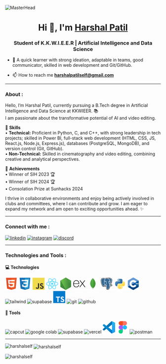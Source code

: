 ![MasterHead](https://user-images.githubusercontent.com/10498744/210012254-234538ff-d198-48aa-8964-37e6fd45d227.gif)

<h1 align="center"> Hi 👋, I'm <a href="https://bio.link/harshalpatil">Harshal Patil</a></h1>
<h3 align="center"> Student of K.K.W.I.E.E.R | Artificial Intelligence and Data Science</h3>

- 💬 A quick learner with strong ideation, adaptable in teams, good communicator, skilled in web development and Git/GitHub.

- 📫 How to reach me **harshalpatilself@gmail.com**

---

<h3 align="left">About :</h3>

Hello, I’m Harshal Patil, currently pursuing a B.Tech degree in Artificial Intelligence and Data Science at KKWIEER. 📚  
I am passionate about the transformative potential of AI and video editing.

🔸 **Skills**  
• **Technical:** Proficient in Python, C, and C++, with strong leadership in tech projects; skilled in Power BI, full-stack web development (HTML, CSS, JS, React.js, Node.js, Express.js), databases (PostgreSQL, MongoDB), and version control (Git, GitHub).  
• **Non-Technical:** Skilled in cinematography and video editing, combining creative and analytical perspectives.

🔸 **Achievements**  
• Winner of SIH 2023 🏆  
• Winner of SIH 2024 🏆  
• Consolation Prize at Sunhacks 2024

I thrive in collaborative environments and enjoy being actively involved in clubs and committees, where I can contribute and grow. I am eager to expand my network and am open to exciting opportunities ahead. ✨

---

<h3 align="left">Connect with me :</h3>
<p align="left">
<a href="https://www.linkedin.com/in/harshal-patil-534502259" target="blank"><img align="center" src="https://raw.githubusercontent.com/rahuldkjain/github-profile-readme-generator/master/src/images/icons/Social/linked-in-alt.svg" alt="linkedin" height="30" width="40" /></a>
<a href="https://instagram.com/harshal_patil.knowme" target="blank"><img align="center" src="https://raw.githubusercontent.com/rahuldkjain/github-profile-readme-generator/master/src/images/icons/Social/instagram.svg" alt="instagram" height="30" width="40" /></a>
<a href="https://discord.gg/Harshal#2915" target="blank"><img align="center" src="https://raw.githubusercontent.com/rahuldkjain/github-profile-readme-generator/master/src/images/icons/Social/discord.svg" alt="discord" height="30" width="40" /></a>
</p>

---

<h3 align="left">Technologies and Tools :</h3>

<h4>💻 Technologies</h4>
<p align="left">
  <img src="https://raw.githubusercontent.com/devicons/devicon/master/icons/html5/html5-original.svg" alt="html" width="40" height="40"/>
  <img src="https://raw.githubusercontent.com/devicons/devicon/master/icons/css3/css3-original.svg" alt="css" width="40" height="40"/>
  <img src="https://raw.githubusercontent.com/devicons/devicon/master/icons/javascript/javascript-original.svg" alt="javascript" width="40" height="40"/>
  <img src="https://raw.githubusercontent.com/devicons/devicon/master/icons/react/react-original.svg" alt="react" width="40" height="40"/>
  <img src="https://raw.githubusercontent.com/devicons/devicon/master/icons/nodejs/nodejs-original.svg" alt="nodejs" width="40" height="40"/>
  <img src="https://raw.githubusercontent.com/devicons/devicon/master/icons/express/express-original.svg" alt="express" width="40" height="40"/>
  <img src="https://raw.githubusercontent.com/devicons/devicon/master/icons/mongodb/mongodb-original.svg" alt="mongodb" width="40" height="40"/>
  <img src="https://raw.githubusercontent.com/devicons/devicon/master/icons/postgresql/postgresql-original.svg" alt="postgresql" width="40" height="40"/>
  <img src="https://raw.githubusercontent.com/devicons/devicon/master/icons/python/python-original.svg" alt="python" width="40" height="40"/>
  <img src="https://raw.githubusercontent.com/devicons/devicon/master/icons/cplusplus/cplusplus-original.svg" alt="cplusplus" width="40" height="40"/>
  <img src="https://www.vectorlogo.zone/logos/tailwindcss/tailwindcss-icon.svg" alt="tailwind" width="40" height="40"/>
  <img src="https://avatars.githubusercontent.com/u/54469796?s=200&v=4" alt="supabase" width="40" height="40"/>
  <img src="https://raw.githubusercontent.com/devicons/devicon/master/icons/typescript/typescript-original.svg" alt="typescript" width="40" height="40"/>
  <img src="https://www.vectorlogo.zone/logos/git-scm/git-scm-icon.svg" alt="git" width="40" height="40"/>
  <img src="https://github.githubassets.com/images/modules/logos_page/GitHub-Mark.png" alt="github" width="40" height="40"/>
</p>

<h4>🧰 Tools</h4>
<p align="left">
  <img src="https://worldvectorlogo.com/logos/capcut-3.svg" alt="capcut" width="40" height="40"/>
  <img src="https://commons.wikimedia.org/wiki/Special:FilePath/Google_Colaboratory_SVG_Logo.svg" alt="google colab" width="40" height="40"/>
  <img src="https://avatars.githubusercontent.com/u/54469796?s=200&v=4" alt="supabase" width="40" height="40"/>
  <img src="https://www.vectorlogo.zone/logos/vercel/vercel-icon.svg" alt="vercel" width="40" height="40"/>
  <img src="https://raw.githubusercontent.com/devicons/devicon/master/icons/vscode/vscode-original.svg" alt="vscode" width="40" height="40"/>
  <img src="https://raw.githubusercontent.com/devicons/devicon/master/icons/figma/figma-original.svg" alt="figma" width="40" height="40"/>
  <img src="https://www.vectorlogo.zone/logos/getpostman/getpostman-icon.svg" alt="postman" width="40" height="40"/>
</p>




---

<p><img align="left" src="https://github-readme-stats.vercel.app/api/top-langs?username=harshalself&show_icons=true&theme=tokyonight&layout=compact" alt="harshalself" /></p>

<p>&nbsp;<img align="center" src="https://github-readme-stats.vercel.app/api?username=harshalself&show_icons=true&theme=tokyonight" alt="harshalself" /></p>

<p><img align="center" src="https://github-readme-streak-stats.herokuapp.com/?user=harshalself&theme=tokyonight" alt="harshalself" /></p>
